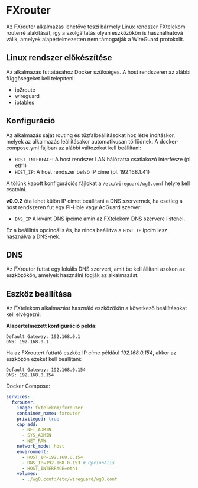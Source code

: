 # FXrouter

Az FXrouter alkalmazás lehetővé teszi bármely Linux rendszer FXtelekom routerré alakítását, így a szolgáltatás olyan eszközökön is használhatóvá válik, amelyek alapértelmezetten nem támogatják a WireGuard protokollt.

## Linux rendszer előkészítése

Az alkalmazás futtatásához Docker szükséges. A host rendszeren az alábbi függőségeket kell telepíteni:

- ip2route
- wireguard
- iptables

## Konfiguráció

Az alkalmazás saját routing és tűzfalbeállításokat hoz létre indításkor, melyek az alkalmazás leállításakor automatikusan törlődnek. A docker-compose.yml fájlban az alábbi változókat kell beállítani:

- `HOST_INTERFACE`: A host rendszer LAN hálózatra csatlakozó interfésze (pl. eth1)
- `HOST_IP`: A host rendszer belső IP címe (pl. 192.168.1.41)

A tőlünk kapott konfigurációs fájlokat a `/etc/wireguard/wg0.conf` helyre kell csatolni.

**v0.0.2** óta lehet külön IP címet beállítani a DNS szervernek, ha esetleg a host rendszeren fut egy Pi-Hole vagy AdGuard szerver:

- `DNS_IP` A kívánt DNS ipcíme amin az FXtelekom DNS szervere listenel.

Ez a beállítás opcinoális és, ha nincs beállítva a `HOST_IP` ipcím lesz használva a DNS-nek.

## DNS

Az FXrouter futtat egy lokális DNS szervert, amit be kell állítani azokon az eszközökön, amelyek használni fogják az alkalmazást.

## Eszköz beállítása

Az FXtelekom alkalmazást használó eszközökön a következő beállításokat kell elvégezni:

**Alapértelmezett konfiguráció példa:**
```
Default Gateway: 192.168.0.1
DNS: 192.168.0.1
```

Ha az FXroutert futtató eszköz IP címe például *192.168.0.154*, akkor az eszközön ezeket kell beállítani:
```
Default Gateway: 192.168.0.154
DNS: 192.168.0.154
```

Docker Compose:
```yml
services:
  fxrouter:
    image: fxtelekom/fxrouter
    container_name: fxrouter
    privileged: true
    cap_add:
      - NET_ADMIN
      - SYS_ADMIN
      - NET_RAW
    network_mode: host
    environment:
      - HOST_IP=192.168.0.154
      - DNS_IP=192.168.0.153 # Opcionális
      - HOST_INTERFACE=eth1
    volumes:
      - ./wg0.conf:/etc/wireguard/wg0.conf
```